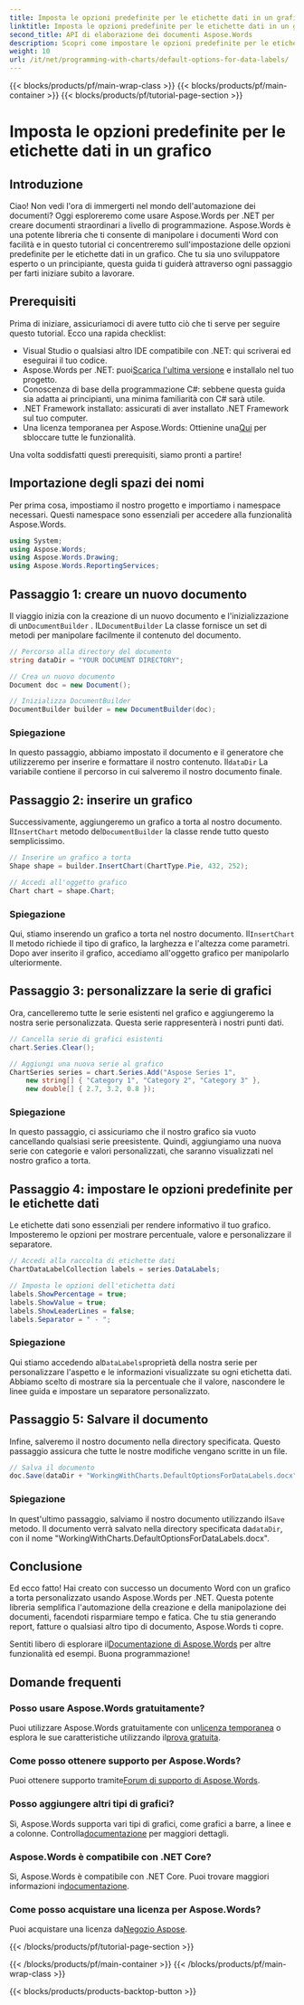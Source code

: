 ```yaml
---
title: Imposta le opzioni predefinite per le etichette dati in un grafico
linktitle: Imposta le opzioni predefinite per le etichette dati in un grafico
second_title: API di elaborazione dei documenti Aspose.Words
description: Scopri come impostare le opzioni predefinite per le etichette dati in un grafico usando Aspose.Words per .NET. Segui la nostra guida passo passo per creare e personalizzare i grafici senza sforzo.
weight: 10
url: /it/net/programming-with-charts/default-options-for-data-labels/
---
```


{{< blocks/products/pf/main-wrap-class >}}
{{< blocks/products/pf/main-container >}}
{{< blocks/products/pf/tutorial-page-section >}}

# Imposta le opzioni predefinite per le etichette dati in un grafico

## Introduzione

Ciao! Non vedi l'ora di immergerti nel mondo dell'automazione dei documenti? Oggi esploreremo come usare Aspose.Words per .NET per creare documenti straordinari a livello di programmazione. Aspose.Words è una potente libreria che ti consente di manipolare i documenti Word con facilità e in questo tutorial ci concentreremo sull'impostazione delle opzioni predefinite per le etichette dati in un grafico. Che tu sia uno sviluppatore esperto o un principiante, questa guida ti guiderà attraverso ogni passaggio per farti iniziare subito a lavorare.

## Prerequisiti

Prima di iniziare, assicuriamoci di avere tutto ciò che ti serve per seguire questo tutorial. Ecco una rapida checklist:

- Visual Studio o qualsiasi altro IDE compatibile con .NET: qui scriverai ed eseguirai il tuo codice.
-  Aspose.Words per .NET: puoi[Scarica l'ultima versione](https://releases.aspose.com/words/net/) e installalo nel tuo progetto.
- Conoscenza di base della programmazione C#: sebbene questa guida sia adatta ai principianti, una minima familiarità con C# sarà utile.
- .NET Framework installato: assicurati di aver installato .NET Framework sul tuo computer.
-  Una licenza temporanea per Aspose.Words: Ottienine una[Qui](https://purchase.aspose.com/temporary-license/) per sbloccare tutte le funzionalità.

Una volta soddisfatti questi prerequisiti, siamo pronti a partire!

## Importazione degli spazi dei nomi

Per prima cosa, impostiamo il nostro progetto e importiamo i namespace necessari. Questi namespace sono essenziali per accedere alla funzionalità Aspose.Words.

```csharp
using System;
using Aspose.Words;
using Aspose.Words.Drawing;
using Aspose.Words.ReportingServices;
```

## Passaggio 1: creare un nuovo documento


 Il viaggio inizia con la creazione di un nuovo documento e l'inizializzazione di un`DocumentBuilder` . IL`DocumentBuilder` La classe fornisce un set di metodi per manipolare facilmente il contenuto del documento.

```csharp
// Percorso alla directory del documento
string dataDir = "YOUR DOCUMENT DIRECTORY";

// Crea un nuovo documento
Document doc = new Document();

// Inizializza DocumentBuilder
DocumentBuilder builder = new DocumentBuilder(doc);
```

### Spiegazione

 In questo passaggio, abbiamo impostato il documento e il generatore che utilizzeremo per inserire e formattare il nostro contenuto. Il`dataDir` La variabile contiene il percorso in cui salveremo il nostro documento finale.

## Passaggio 2: inserire un grafico

 Successivamente, aggiungeremo un grafico a torta al nostro documento. Il`InsertChart` metodo del`DocumentBuilder` la classe rende tutto questo semplicissimo.

```csharp
// Inserire un grafico a torta
Shape shape = builder.InsertChart(ChartType.Pie, 432, 252);

// Accedi all'oggetto grafico
Chart chart = shape.Chart;
```

### Spiegazione

Qui, stiamo inserendo un grafico a torta nel nostro documento. Il`InsertChart` Il metodo richiede il tipo di grafico, la larghezza e l'altezza come parametri. Dopo aver inserito il grafico, accediamo all'oggetto grafico per manipolarlo ulteriormente.

## Passaggio 3: personalizzare la serie di grafici

Ora, cancelleremo tutte le serie esistenti nel grafico e aggiungeremo la nostra serie personalizzata. Questa serie rappresenterà i nostri punti dati.

```csharp
// Cancella serie di grafici esistenti
chart.Series.Clear();

// Aggiungi una nuova serie al grafico
ChartSeries series = chart.Series.Add("Aspose Series 1",
    new string[] { "Category 1", "Category 2", "Category 3" },
    new double[] { 2.7, 3.2, 0.8 });
```

### Spiegazione

In questo passaggio, ci assicuriamo che il nostro grafico sia vuoto cancellando qualsiasi serie preesistente. Quindi, aggiungiamo una nuova serie con categorie e valori personalizzati, che saranno visualizzati nel nostro grafico a torta.

## Passaggio 4: impostare le opzioni predefinite per le etichette dati

Le etichette dati sono essenziali per rendere informativo il tuo grafico. Imposteremo le opzioni per mostrare percentuale, valore e personalizzare il separatore.

```csharp
// Accedi alla raccolta di etichette dati
ChartDataLabelCollection labels = series.DataLabels;

// Imposta le opzioni dell'etichetta dati
labels.ShowPercentage = true;
labels.ShowValue = true;
labels.ShowLeaderLines = false;
labels.Separator = " - ";
```

### Spiegazione

 Qui stiamo accedendo al`DataLabels`proprietà della nostra serie per personalizzare l'aspetto e le informazioni visualizzate su ogni etichetta dati. Abbiamo scelto di mostrare sia la percentuale che il valore, nascondere le linee guida e impostare un separatore personalizzato.

## Passaggio 5: Salvare il documento

Infine, salveremo il nostro documento nella directory specificata. Questo passaggio assicura che tutte le nostre modifiche vengano scritte in un file.

```csharp
// Salva il documento
doc.Save(dataDir + "WorkingWithCharts.DefaultOptionsForDataLabels.docx");
```

### Spiegazione

 In quest'ultimo passaggio, salviamo il nostro documento utilizzando il`Save` metodo. Il documento verrà salvato nella directory specificata da`dataDir`, con il nome "WorkingWithCharts.DefaultOptionsForDataLabels.docx".

## Conclusione

Ed ecco fatto! Hai creato con successo un documento Word con un grafico a torta personalizzato usando Aspose.Words per .NET. Questa potente libreria semplifica l'automazione della creazione e della manipolazione dei documenti, facendoti risparmiare tempo e fatica. Che tu stia generando report, fatture o qualsiasi altro tipo di documento, Aspose.Words ti copre.

 Sentiti libero di esplorare il[Documentazione di Aspose.Words](https://reference.aspose.com/words/net/) per altre funzionalità ed esempi. Buona programmazione!

## Domande frequenti

### Posso usare Aspose.Words gratuitamente?
Puoi utilizzare Aspose.Words gratuitamente con un[licenza temporanea](https://purchase.aspose.com/temporary-license/) o esplora le sue caratteristiche utilizzando il[prova gratuita](https://releases.aspose.com/).

### Come posso ottenere supporto per Aspose.Words?
 Puoi ottenere supporto tramite[Forum di supporto di Aspose.Words](https://forum.aspose.com/c/words/8).

### Posso aggiungere altri tipi di grafici?
 Sì, Aspose.Words supporta vari tipi di grafici, come grafici a barre, a linee e a colonne. Controlla[documentazione](https://reference.aspose.com/words/net/) per maggiori dettagli.

### Aspose.Words è compatibile con .NET Core?
 Sì, Aspose.Words è compatibile con .NET Core. Puoi trovare maggiori informazioni in[documentazione](https://reference.aspose.com/words/net/).

### Come posso acquistare una licenza per Aspose.Words?
 Puoi acquistare una licenza da[Negozio Aspose](https://purchase.aspose.com/buy).


{{< /blocks/products/pf/tutorial-page-section >}}

{{< /blocks/products/pf/main-container >}}
{{< /blocks/products/pf/main-wrap-class >}}

{{< blocks/products/products-backtop-button >}}
